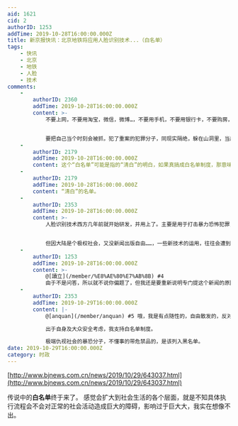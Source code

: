 ```yaml
---
aid: 1621
cid: 2
authorID: 1253
addTime: 2019-10-28T16:00:00.000Z
title: 新京报快讯：北京地铁将应用人脸识别技术...（白名单）
tags:
    - 快讯
    - 北京
    - 地铁
    - 人脸
    - 技术
comments:
    -
        authorID: 2360
        addTime: 2019-10-28T16:00:00.000Z
        content: >-
            不要上网，不要用淘宝，微信，微博…，不要用手机，不要用银行卡，不要购房，不要缴水费，电费…，这些都会暴露你地址，身份，是用来监听，监控你的。还有身份证要用锡纸包起来，不然会向警方发信息。


            要把自己当个时刻会被抓，犯了重案的犯罪分子，同现实隔绝，躲在山洞里，当原始人，那会安全些。
    -
        authorID: 2179
        addTime: 2019-10-28T16:00:00.000Z
        content: 这个“白名单”可能是指的“清白”的明白，如果真搞成白名单制度，那意味着各地治安已经出现严重问题，无法保证大多数人的乘车安全了。
    -
        authorID: 2179
        addTime: 2019-10-28T16:00:00.000Z
        content: “清白”的名单。
    -
        authorID: 2353
        addTime: 2019-10-28T16:00:00.000Z
        content: >-
            人脸识别技术西方几年前就开始研发，并用上了。主要是用于打击暴力恐怖犯罪，从人群中识别出暴恐分子。这项技术有利于提高社会安全感，维护社会稳定。别以为西方国家就不维稳了：)。


            但因大陆是个极权社会，又没新闻出版自由……，一些新技术的运用，往往会遭到一些置疑，是不是在识别暴恐分子同时还用于识别民主、自由、人权活动家。
    -
        authorID: 1253
        addTime: 2019-10-28T16:00:00.000Z
        content: >-
            @[讀立](/member/%E8%AE%80%E7%AB%8B) #4
            由于不是问答，所以就不说你偏题了，但我还是要重新说明专门提这个新闻的原因：**白名单**制度。
    -
        authorID: 2353
        addTime: 2019-10-29T16:00:00.000Z
        content: |-
            @[anquan](/member/anquan) #5 哦，我是有点随性的，自由散发的，反对一个中心两个基本点。

            出于自身及大众安全考虑，我支持白名单制度。

            极端仇视社会的暴恐分子，不懂事的带危禁品的，是该列入黑名单。
date: 2019-10-29T16:00:00.000Z
category: 时政
---
```


[http://www.bjnews.com.cn/news/2019/10/29/643037.html](http://www.bjnews.com.cn/news/2019/10/29/643037.html)

传说中的**白名单**终于来了。 感觉会扩大到社会生活的各个层面，就是不知具体执行流程会不会对正常的社会活动造成巨大的障碍，影响过于巨大大，我实在想像不出。
